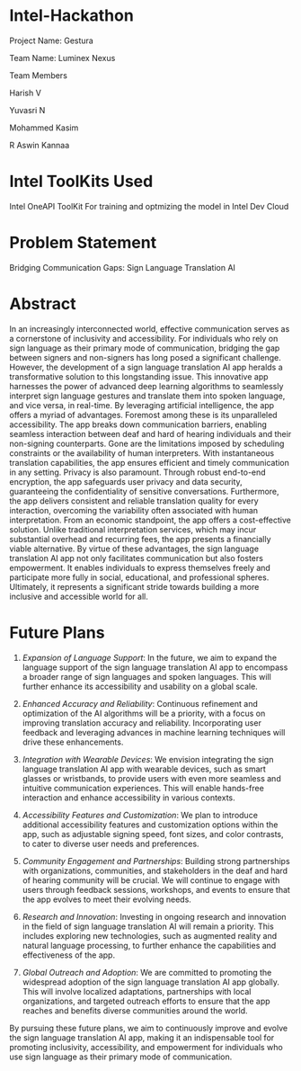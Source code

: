 # Intel-Hackathon 

Project Name: Gestura

Team Name: Luminex Nexus

Team Members

 Harish V
 
 Yuvasri N
 
 Mohammed Kasim
 
 R Aswin Kannaa

 # Intel ToolKits Used

 Intel OneAPI ToolKit For training and optmizing the model in Intel Dev Cloud

# Problem Statement

Bridging Communication Gaps: Sign Language Translation AI

# Abstract

In an increasingly interconnected world, effective communication serves as a cornerstone of inclusivity and accessibility. For individuals who rely on sign language as their primary mode of communication, bridging the gap between signers and non-signers has long posed a significant challenge. However, the development of a sign language translation AI app heralds a transformative solution to this longstanding issue.
This innovative app harnesses the power of advanced deep learning algorithms to seamlessly interpret sign language gestures and translate them into spoken language, and vice versa, in real-time. By leveraging artificial intelligence, the app offers a myriad of advantages.
Foremost among these is its unparalleled accessibility. The app breaks down communication barriers, enabling seamless interaction between deaf and hard of hearing individuals and their non-signing counterparts. Gone are the limitations imposed by scheduling constraints or the availability of human interpreters. With instantaneous translation capabilities, the app ensures efficient and timely communication in any setting.
Privacy is also paramount. Through robust end-to-end encryption, the app safeguards user privacy and data security, guaranteeing the confidentiality of sensitive conversations. Furthermore, the app delivers consistent and reliable translation quality for every interaction, overcoming the variability often associated with human interpretation.
From an economic standpoint, the app offers a cost-effective solution. Unlike traditional interpretation services, which may incur substantial overhead and recurring fees, the app presents a financially viable alternative.
By virtue of these advantages, the sign language translation AI app not only facilitates communication but also fosters empowerment. It enables individuals to express themselves freely and participate more fully in social, educational, and professional spheres. Ultimately, it represents a significant stride towards building a more inclusive and accessible world for all.

# Future Plans

1. *Expansion of Language Support*: In the future, we aim to expand the language support of the sign language translation AI app to encompass a broader range of sign languages and spoken languages. This will further enhance its accessibility and usability on a global scale.

2. *Enhanced Accuracy and Reliability*: Continuous refinement and optimization of the AI algorithms will be a priority, with a focus on improving translation accuracy and reliability. Incorporating user feedback and leveraging advances in machine learning techniques will drive these enhancements.

3. *Integration with Wearable Devices*: We envision integrating the sign language translation AI app with wearable devices, such as smart glasses or wristbands, to provide users with even more seamless and intuitive communication experiences. This will enable hands-free interaction and enhance accessibility in various contexts.

4. *Accessibility Features and Customization*: We plan to introduce additional accessibility features and customization options within the app, such as adjustable signing speed, font sizes, and color contrasts, to cater to diverse user needs and preferences.

5. *Community Engagement and Partnerships*: Building strong partnerships with organizations, communities, and stakeholders in the deaf and hard of hearing community will be crucial. We will continue to engage with users through feedback sessions, workshops, and events to ensure that the app evolves to meet their evolving needs.

6. *Research and Innovation*: Investing in ongoing research and innovation in the field of sign language translation AI will remain a priority. This includes exploring new technologies, such as augmented reality and natural language processing, to further enhance the capabilities and effectiveness of the app.

7. *Global Outreach and Adoption*: We are committed to promoting the widespread adoption of the sign language translation AI app globally. This will involve localized adaptations, partnerships with local organizations, and targeted outreach efforts to ensure that the app reaches and benefits diverse communities around the world.

By pursuing these future plans, we aim to continuously improve and evolve the sign language translation AI app, making it an indispensable tool for promoting inclusivity, accessibility, and empowerment for individuals who use sign language as their primary mode of communication.
